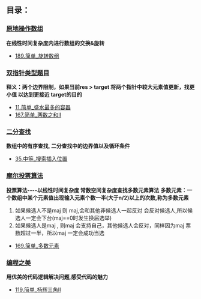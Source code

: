## 目录：

### [原地操作数组](https://github.com/wuye251/algorithm/tree/master/%E5%8A%9B%E6%89%A3/%E6%95%B0%E7%BB%84/%E5%8E%9F%E5%9C%B0%E6%93%8D%E4%BD%9C%E6%95%B0%E7%BB%84)
__在线性时间复杂度内进行数组的交换&旋转__
- [189.简单_旋转数组](https://github.com/wuye251/algorithm/blob/master/%E5%8A%9B%E6%89%A3/%E6%95%B0%E7%BB%84/%E5%8E%9F%E5%9C%B0%E6%93%8D%E4%BD%9C%E6%95%B0%E7%BB%84/189.%E7%AE%80%E5%8D%95_%E6%97%8B%E8%BD%AC%E6%95%B0%E7%BB%84.php)

### [双指针类型题目](https://github.com/wuye251/algorithm/tree/master/%E5%8A%9B%E6%89%A3/%E6%95%B0%E7%BB%84/%E5%8F%8C%E6%8C%87%E9%92%88)
__释义：两个边界限制，如果当前res > target  将两个指针中较大元素值更新，找更小值 以达到更接近 target的目的__
- [11.简单_盛水最多的容器](https://github.com/wuye251/algorithm/blob/master/%E5%8A%9B%E6%89%A3/%E6%95%B0%E7%BB%84/%E5%8F%8C%E6%8C%87%E9%92%88/11.%E7%AE%80%E5%8D%95_%E7%9B%9B%E6%B0%B4%E6%9C%80%E5%A4%9A%E7%9A%84%E5%AE%B9%E5%99%A8.php)
- [167.简单_两数之和II](https://github.com/wuye251/algorithm/blob/master/%E5%8A%9B%E6%89%A3/%E6%95%B0%E7%BB%84/%E5%8F%8C%E6%8C%87%E9%92%88/167.%E7%AE%80%E5%8D%95_%E4%B8%A4%E6%95%B0%E4%B9%8B%E5%92%8CII.php)

### [二分查找](https://github.com/wuye251/algorithm/tree/master/%E5%8A%9B%E6%89%A3/%E6%95%B0%E7%BB%84/%E4%BA%8C%E5%88%86%E6%9F%A5%E6%89%BE)
__数组中的有序查找, 二分查找中的边界值以及循环条件__
- [35.中等_搜索插入位置](https://github.com/wuye251/algorithm/blob/master/%E5%8A%9B%E6%89%A3/%E6%95%B0%E7%BB%84/%E4%BA%8C%E5%88%86%E6%9F%A5%E6%89%BE/35.%E4%B8%AD%E7%AD%89_%E6%90%9C%E7%B4%A2%E6%8F%92%E5%85%A5%E4%BD%8D%E7%BD%AE.php)

### [摩尔投票算法](https://github.com/wuye251/algorithm/tree/master/%E5%8A%9B%E6%89%A3/%E6%95%B0%E7%BB%84/%E6%91%A9%E5%B0%94%E6%8A%95%E7%A5%A8%E7%AE%97%E6%B3%95)
__投票算法----以线性时间复杂度 常数空间复杂度查找多数元素算法__
__多数元素：一个数组中某个元素值出现输入元素个数一半(大于n/2)以上的次数,称为多数元素__
1. 如果候选人不是maj 则 maj,会和其他非候选人一起反对 会反对候选人,所以候选人一定会下台(maj==0时发生换届选举)
2. 如果候选人是maj , 则maj 会支持自己，其他候选人会反对，同样因为maj 票数超过一半，所以maj 一定会成功当选
- [169.简单_多数元素](https://github.com/wuye251/algorithm/blob/master/%E5%8A%9B%E6%89%A3/%E6%95%B0%E7%BB%84/%E6%91%A9%E5%B0%94%E6%8A%95%E7%A5%A8%E7%AE%97%E6%B3%95/169.%E7%AE%80%E5%8D%95_%E5%A4%9A%E6%95%B0%E5%85%83%E7%B4%A0.php)

### [编程之美](https://github.com/wuye251/algorithm/tree/master/%E5%8A%9B%E6%89%A3/%E6%95%B0%E7%BB%84/%E7%BC%96%E7%A8%8B%E4%B9%8B%E7%BE%8E)
__用优美的代码逻辑解决问题,感受代码的魅力__
- [119.简单_杨辉三角II](https://github.com/wuye251/algorithm/blob/master/%E5%8A%9B%E6%89%A3/%E6%95%B0%E7%BB%84/%E7%BC%96%E7%A8%8B%E4%B9%8B%E7%BE%8E/119.%E7%AE%80%E5%8D%95_%E6%9D%A8%E8%BE%89%E4%B8%89%E8%A7%92II.php)

